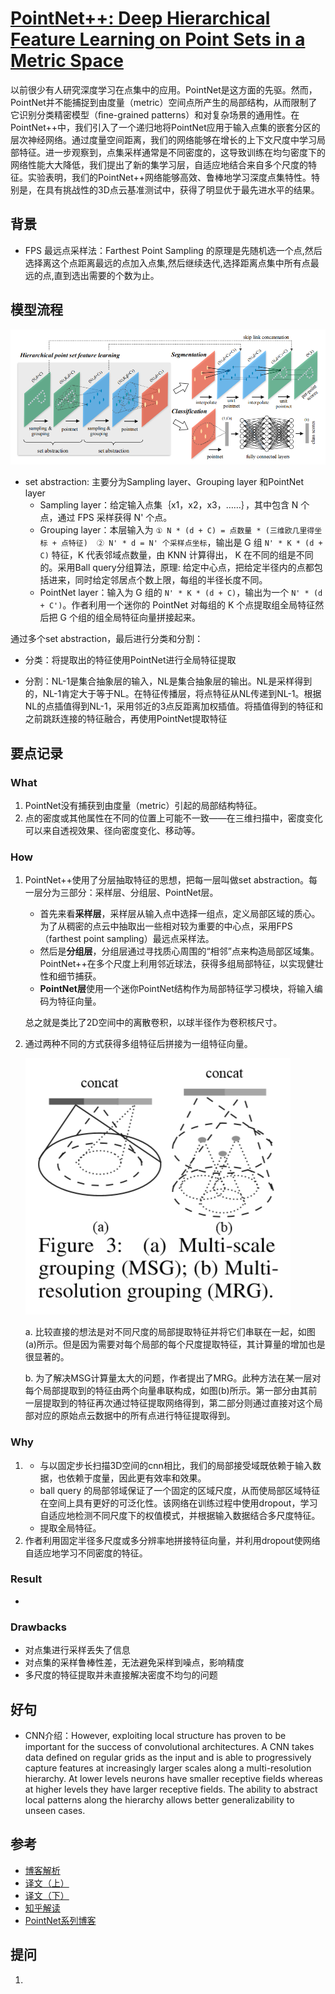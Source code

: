 # [PointNet++: Deep Hierarchical Feature Learning on Point Sets in a Metric Space](https://arxiv.org/abs/1706.02413)
以前很少有人研究深度学习在点集中的应用。PointNet是这方面的先驱。然而，PointNet并不能捕捉到由度量（metric）空间点所产生的局部结构，从而限制了它识别分类精密模型（ﬁne-grained patterns）和对复杂场景的通用性。在PointNet++中，我们引入了一个递归地将PointNet应用于输入点集的嵌套分区的层次神经网络。通过度量空间距离，我们的网络能够在增长的上下文尺度中学习局部特征。进一步观察到，点集采样通常是不同密度的，这导致训练在均匀密度下的网络性能大大降低，我们提出了新的集学习层，自适应地结合来自多个尺度的特征。实验表明，我们的PointNet++网络能够高效、鲁棒地学习深度点集特性。特别是，在具有挑战性的3D点云基准测试中，获得了明显优于最先进水平的结果。

## 背景
- FPS 最远点采样法：Farthest Point Sampling 的原理是先随机选一个点,然后选择离这个点距离最远的点加入点集,然后继续迭代,选择距离点集中所有点最远的点,直到选出需要的个数为止。
## 模型流程
![](结构.png)
- set abstraction: 主要分为Sampling layer、Grouping layer 和PointNet layer
    - Sampling layer：给定输入点集｛x1，x2，x3，……｝，其中包含 N 个点，通过 FPS 采样获得 N' 个点。
    - Grouping layer：本层输入为 `① N * (d + C) = 点数量 * (三维欧几里得坐标 + 点特征)  ② N' * d = N' 个采样点坐标`，输出是 G 组 `N' * K * (d + C)` 特征，K 代表邻域点数量，由 KNN 计算得出， K 在不同的组是不同的。采用Ball query分组算法，原理: 给定中心点，把给定半径内的点都包括进来，同时给定邻居点个数上限，每组的半径长度不同。
    - PointNet layer：输入为 G 组的 `N' * K * (d + C)`，输出为一个 `N' * (d + C')`。作者利用一个迷你的 PointNet 对每组的 K 个点提取组全局特征然后把 G 个组的组全局特征向量拼接起来。

通过多个set abstraction，最后进行分类和分割：

- 分类：将提取出的特征使用PointNet进行全局特征提取

- 分割：NL-1是集合抽象层的输入，NL是集合抽象层的输出。NL是采样得到的，NL-1肯定大于等于NL。在特征传播层，将点特征从NL传递到NL-1。根据NL的点插值得到NL-1，采用邻近的3点反距离加权插值。将插值得到的特征和之前跳跃连接的特征融合，再使用PointNet提取特征

## 要点记录
### What
1. PointNet没有捕获到由度量（metric）引起的局部结构特征。
2. 点的密度或其他属性在不同的位置上可能不一致——在三维扫描中，密度变化可以来自透视效果、径向密度变化、移动等。
### How
1. PointNet++使用了分层抽取特征的思想，把每一层叫做set abstraction。每一层分为三部分：采样层、分组层、PointNet层。
    - 首先来看**采样层**，采样层从输入点中选择一组点，定义局部区域的质心。为了从稠密的点云中抽取出一些相对较为重要的中心点，采用FPS（farthest point sampling）最远点采样法。
    - 然后是**分组层**，分组层通过寻找质心周围的“相邻”点来构造局部区域集。PointNet++在多个尺度上利用邻近球法，获得多组局部特征，以实现健壮性和细节捕获。
    - **PointNet层**使用一个迷你PointNet结构作为局部特征学习模块，将输入编码为特征向量。
    
    总之就是类比了2D空间中的离散卷积，以球半径作为卷积核尺寸。
  
2. 通过两种不同的方式获得多组特征后拼接为一组特征向量。

    ![](多尺度拼接.png)
    
    a. 比较直接的想法是对不同尺度的局部提取特征并将它们串联在一起，如图(a)所示。但是因为需要对每个局部的每个尺度提取特征，其计算量的增加也是很显著的。
    
    b. 为了解决MSG计算量太大的问题，作者提出了MRG。此种方法在某一层对每个局部提取到的特征由两个向量串联构成，如图(b)所示。第一部分由其前一层提取到的特征再次通过特征提取网络得到，第二部分则通过直接对这个局部对应的原始点云数据中的所有点进行特征提取得到。
### Why
1. - 与以固定步长扫描3D空间的cnn相比，我们的局部接受域既依赖于输入数据，也依赖于度量，因此更有效率和效果。
   - ball query 的局部邻域保证了一个固定的区域尺度，从而使局部区域特征在空间上具有更好的可泛化性。该网络在训练过程中使用dropout，学习自适应地检测不同尺度下的权值模式，并根据输入数据结合多尺度特征。
   - 提取全局特征。
2. 作者利用固定半径多尺度或多分辨率地拼接特征向量，并利用dropout使网络自适应地学习不同密度的特征。
### Result
- 
### Drawbacks
- 对点集进行采样丢失了信息
- 对点集的采样鲁棒性差，无法避免采样到噪点，影响精度
- 多尺度的特征提取并未直接解决密度不均匀的问题
## 好句
- CNN介绍：However, exploiting local structure has proven to be important for the success of convolutional architectures. A CNN takes data defined on regular grids as the input and is able to progressively capture features at increasingly larger scales along a multi-resolution hierarchy. At lower levels neurons have smaller receptive fields whereas at higher levels they have larger receptive fields. The ability to abstract local patterns along the hierarchy allows better generalizability to unseen cases.
## 参考
- [博客解析](https://blog.csdn.net/qq_15332903/article/details/80261951)
- [译文（上）](https://blog.csdn.net/weixin_40664094/article/details/83902950)
- [译文（下）](https://blog.csdn.net/weixin_40664094/article/details/83932046)
- [知乎解读](https://zhuanlan.zhihu.com/p/44809266)
- [PointNet系列博客](https://blog.csdn.net/oliongs/article/details/82698744 )
## 提问
1. 
